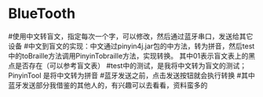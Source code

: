 # BlueTooth
#使用中文转盲文，指定每次一个字，可以修改，然后通过蓝牙串口，发送给其它设备
#中文到盲文的实现：中文通过pinyin4j.jar包的中方法，转为拼音，然后test中的toBraille方法调用PinyinTobraille方法，实现转换。
其中01表示盲文表上的黑点是否存在（可以参考盲文表）
#test中的测试，是我将中文转为盲文的测试；PinyinTool 是将中文转为拼音
#蓝牙发送之前，点击发送按钮就会执行转换
#其中蓝牙发送部分我借鉴的其他人的，有兴趣可以去看看，资料蛮多的
